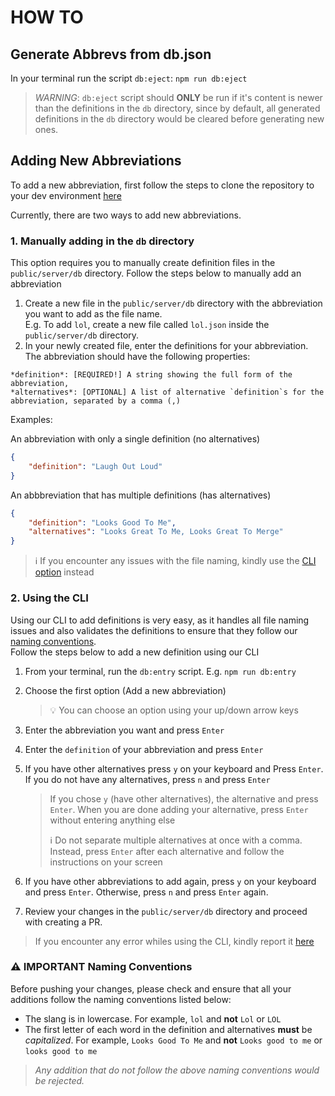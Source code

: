 # HOW TO

## Generate Abbrevs from db.json

In your terminal run the script `db:eject`: `npm run db:eject`
> *WARNING*: `db:eject` script should **ONLY** be run if it's content is newer than the definitions in the `db` directory, since by default, all generated definitions in the `db` directory would be cleared before generating new ones.

## Adding New Abbreviations

To add a new abbreviation, first follow the steps to clone the repository to your dev environment [here](https://github.com/Njong392/Abbreve#steps)

Currently, there are two ways to add new abbreviations.

### 1. Manually adding in the `db` directory

This option requires you to manually create definition files in the `public/server/db` directory.
Follow the steps below to manually add an abbreviation

1. Create a new file in the `public/server/db` directory with the abbreviation you want to add as the file name.  
E.g. To add `lol`, create a new file called `lol.json` inside the `public/server/db` directory.
2. In your newly created file, enter the definitions for your abbreviation. The abbreviation should have the following properties:

```MD
*definition*: [REQUIRED!] A string showing the full form of the abbreviation,
*alternatives*: [OPTIONAL] A list of alternative `definition`s for the abbreviation, separated by a comma (,)
```

Examples:

An abbreviation with only a single definition (no alternatives)

```JSON
{
    "definition": "Laugh Out Loud"
}
```

An abbbreviation that has multiple definitions (has alternatives)

```JSON
{
    "definition": "Looks Good To Me",
    "alternatives": "Looks Great To Me, Looks Great To Merge"
}
```

> :information_source: If you encounter any issues with the file naming, kindly use the [CLI option](#2-using-the-cli) instead

### 2. Using the CLI

Using our CLI to add definitions is very easy, as it handles all file naming issues and also validates the definitions to ensure that they follow our [naming conventions](#warning-important-naming-conventions).  
Follow the steps below to add a new definition using our CLI

1. From your terminal, run the `db:entry` script. E.g. `npm run db:entry`
2. Choose the first option (Add a new abbreviation)  
   > :bulb: You can choose an option using your up/down arrow keys

3. Enter the abbreviation you want and press `Enter`
4. Enter the `definition` of your abbreviation and press `Enter`
5. If you have other alternatives press `y` on your keyboard and Press `Enter`. If you do not have any alternatives, press `n` and press `Enter`
   > If you chose `y` (have other alternatives), the alternative and press `Enter`. When you are done adding your alternative, press `Enter` without entering anything else  
   >
   > :information_source: Do not separate multiple alternatives at once with a comma. Instead, press `Enter` after each alternative and follow the instructions on your screen

6. If you have other abbreviations to add again, press `y` on your keyboard and press `Enter`. Otherwise, press `n` and press `Enter` again.
7. Review your changes in the `public/server/db` directory and proceed with creating a PR.

> If you encounter any error whiles using the CLI, kindly report it [here](https://github.com/Njong392/Abbreve/issues/new)

### :warning: **IMPORTANT** Naming Conventions

Before pushing your changes, please check and ensure that all your additions follow the naming conventions listed below:

* The slang is in lowercase. For example, `lol` and **not** `Lol` or `LOL`
* The first letter of each word in the definition and alternatives **must** be *capitalized*. For example, `Looks Good To Me` and **not** `Looks good to me` or `looks good to me`

> *Any addition that do not follow the above naming conventions would be rejected.*
